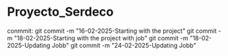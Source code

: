 # Proyecto_Serdeco
conmmit:
git commit -m "16-02-2025-Starting with the project"
git commit -m "18-02-2025-Starting with the project with job"
git commit -m "18-02-2025-Updating Jobb"
git commit -m "24-02-2025-Updating Jobb"
